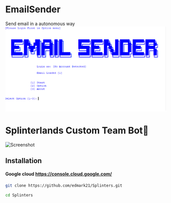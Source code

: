 # EmailSender
Send email in a autonomous way
![Screenshot](1.png)
# Splinterlands Custom Team Bot👋 
![Screenshot](2.png)

## Installation 

#### Google cloud https://console.cloud.google.com/
```bash
git clone https://github.com/edmark21/Splinters.git
```

```bash
cd Splinters
```
